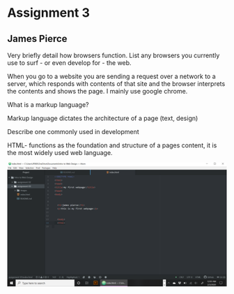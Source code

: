 # Assignment 3
## James Pierce

Very briefly detail how browsers function. List any browsers you currently use to surf - or even develop for - the web.

When you go to a website you are sending a request over a network to a server, which responds with contents of that site and the browser interprets the contents and shows the page. I mainly use google chrome.

What is a markup language?

Markup language dictates the architecture of a page (text, design)

 Describe one commonly used in development

HTML- functions as the foundation and structure of a pages content, it is the most widely used web language.


![my screenshot](./images/Screenshot3.png)

